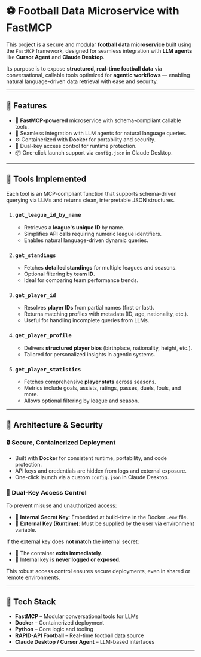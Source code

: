 # ⚽️ Football Data Microservice with FastMCP

This project is a secure and modular **football data microservice** built using the `FastMCP` framework, designed for seamless integration with **LLM agents** like **Cursor Agent** and **Claude Desktop**.

Its purpose is to expose **structured, real-time football data** via conversational, callable tools optimized for **agentic workflows** — enabling natural language-driven data retrieval with ease and security.

---

## 🚀 Features

- 🔌 **FastMCP-powered** microservice with schema-compliant callable tools.
- 🧠 Seamless integration with LLM agents for natural language queries.
- ⚙️ Containerized with **Docker** for portability and security.
- 🔐 Dual-key access control for runtime protection.
- 📦 One-click launch support via `config.json` in Claude Desktop.

---

## 🧰 Tools Implemented

Each tool is an MCP-compliant function that supports schema-driven querying via LLMs and returns clean, interpretable JSON structures.

1. ### `get_league_id_by_name`
   - Retrieves a **league's unique ID** by name.
   - Simplifies API calls requiring numeric league identifiers.
   - Enables natural language-driven dynamic queries.

2. ### `get_standings`
   - Fetches **detailed standings** for multiple leagues and seasons.
   - Optional filtering by **team ID**.
   - Ideal for comparing team performance trends.

3. ### `get_player_id`
   - Resolves **player IDs** from partial names (first or last).
   - Returns matching profiles with metadata (ID, age, nationality, etc.).
   - Useful for handling incomplete queries from LLMs.

4. ### `get_player_profile`
   - Delivers **structured player bios** (birthplace, nationality, height, etc.).
   - Tailored for personalized insights in agentic systems.

5. ### `get_player_statistics`
   - Fetches comprehensive **player stats** across seasons.
   - Metrics include goals, assists, ratings, passes, duels, fouls, and more.
   - Allows optional filtering by league and season.

---

## 🧱 Architecture & Security

### 🔒 Secure, Containerized Deployment
- Built with **Docker** for consistent runtime, portability, and code protection.
- API keys and credentials are hidden from logs and external exposure.
- One-click launch via a custom `config.json` in Claude Desktop.

### 🔐 Dual-Key Access Control

To prevent misuse and unauthorized access:

- 🔑 **Internal Secret Key**: Embedded at build-time in the Docker `.env` file.
- 🔑 **External Key (Runtime)**: Must be supplied by the user via environment variable.

If the external key does **not match** the internal secret:
- 🚫 The container **exits immediately**.
- 🔐 Internal key is **never logged or exposed**.

This robust access control ensures secure deployments, even in shared or remote environments.

---

## 🔧 Tech Stack

- **FastMCP** – Modular conversational tools for LLMs
- **Docker** – Containerized deployment
- **Python** – Core logic and tooling
- **RAPID-API Football** – Real-time football data source
- **Claude Desktop / Cursor Agent** – LLM-based interfaces

---


